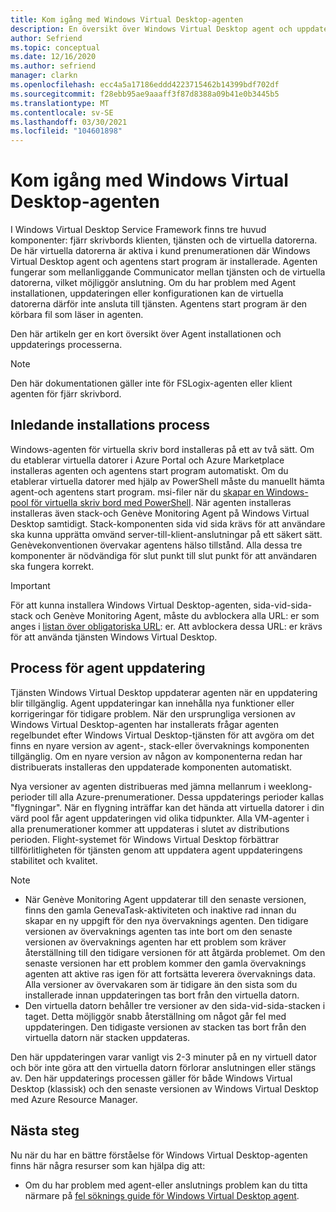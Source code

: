```yaml
---
title: Kom igång med Windows Virtual Desktop-agenten
description: En översikt över Windows Virtual Desktop agent och uppdaterings processer.
author: Sefriend
ms.topic: conceptual
ms.date: 12/16/2020
ms.author: sefriend
manager: clarkn
ms.openlocfilehash: ecc4a5a17186eddd4223715462b14399bdf702df
ms.sourcegitcommit: f28ebb95ae9aaaff3f87d8388a09b41e0b3445b5
ms.translationtype: MT
ms.contentlocale: sv-SE
ms.lasthandoff: 03/30/2021
ms.locfileid: "104601898"
---
```

# <a name="get-started-with-the-windows-virtual-desktop-agent"></a>Kom igång med Windows Virtual Desktop-agenten

I Windows Virtual Desktop Service Framework finns tre huvud komponenter: fjärr skrivbords klienten, tjänsten och de virtuella datorerna. De här virtuella datorerna är aktiva i kund prenumerationen där Windows Virtual Desktop agent och agentens start program är installerade. Agenten fungerar som mellanliggande Communicator mellan tjänsten och de virtuella datorerna, vilket möjliggör anslutning. Om du har problem med Agent installationen, uppdateringen eller konfigurationen kan de virtuella datorerna därför inte ansluta till tjänsten. Agentens start program är den körbara fil som läser in agenten. 

Den här artikeln ger en kort översikt över Agent installationen och uppdaterings processerna.

>[!NOTE]
>Den här dokumentationen gäller inte för FSLogix-agenten eller klient agenten för fjärr skrivbord.


## <a name="initial-installation-process"></a>Inledande installations process

Windows-agenten för virtuella skriv bord installeras på ett av två sätt. Om du etablerar virtuella datorer i Azure Portal och Azure Marketplace installeras agenten och agentens start program automatiskt. Om du etablerar virtuella datorer med hjälp av PowerShell måste du manuellt hämta agent-och agentens start program. msi-filer när du [skapar en Windows-pool för virtuella skriv bord med PowerShell](create-host-pools-powershell.md#register-the-virtual-machines-to-the-windows-virtual-desktop-host-pool). När agenten installeras installeras även stack-och Genève Monitoring Agent på Windows Virtual Desktop samtidigt. Stack-komponenten sida vid sida krävs för att användare ska kunna upprätta omvänd server-till-klient-anslutningar på ett säkert sätt. Genèvekonventionen övervakar agentens hälso tillstånd. Alla dessa tre komponenter är nödvändiga för slut punkt till slut punkt för att användaren ska fungera korrekt.

>[!IMPORTANT]
>För att kunna installera Windows Virtual Desktop-agenten, sida-vid-sida-stack och Genève Monitoring Agent, måste du avblockera alla URL: er som anges i [listan över obligatoriska URL](safe-url-list.md#virtual-machines): er. Att avblockera dessa URL: er krävs för att använda tjänsten Windows Virtual Desktop.

## <a name="agent-update-process"></a>Process för agent uppdatering

Tjänsten Windows Virtual Desktop uppdaterar agenten när en uppdatering blir tillgänglig. Agent uppdateringar kan innehålla nya funktioner eller korrigeringar för tidigare problem. När den ursprungliga versionen av Windows Virtual Desktop-agenten har installerats frågar agenten regelbundet efter Windows Virtual Desktop-tjänsten för att avgöra om det finns en nyare version av agent-, stack-eller övervaknings komponenten tillgänglig. Om en nyare version av någon av komponenterna redan har distribuerats installeras den uppdaterade komponenten automatiskt.

Nya versioner av agenten distribueras med jämna mellanrum i weeklong-perioder till alla Azure-prenumerationer. Dessa uppdaterings perioder kallas "flygningar". När en flygning inträffar kan det hända att virtuella datorer i din värd pool får agent uppdateringen vid olika tidpunkter. Alla VM-agenter i alla prenumerationer kommer att uppdateras i slutet av distributions perioden. Flight-systemet för Windows Virtual Desktop förbättrar tillförlitligheten för tjänsten genom att uppdatera agent uppdateringens stabilitet och kvalitet.


>[!NOTE]
>- När Genève Monitoring Agent uppdaterar till den senaste versionen, finns den gamla GenevaTask-aktiviteten och inaktive rad innan du skapar en ny uppgift för den nya övervaknings agenten. Den tidigare versionen av övervaknings agenten tas inte bort om den senaste versionen av övervaknings agenten har ett problem som kräver återställning till den tidigare versionen för att åtgärda problemet. Om den senaste versionen har ett problem kommer den gamla övervaknings agenten att aktive ras igen för att fortsätta leverera övervaknings data. Alla versioner av övervakaren som är tidigare än den sista som du installerade innan uppdateringen tas bort från den virtuella datorn.
>- Den virtuella datorn behåller tre versioner av den sida-vid-sida-stacken i taget. Detta möjliggör snabb återställning om något går fel med uppdateringen. Den tidigaste versionen av stacken tas bort från den virtuella datorn när stacken uppdateras.

Den här uppdateringen varar vanligt vis 2-3 minuter på en ny virtuell dator och bör inte göra att den virtuella datorn förlorar anslutningen eller stängs av. Den här uppdaterings processen gäller för både Windows Virtual Desktop (klassisk) och den senaste versionen av Windows Virtual Desktop med Azure Resource Manager.

## <a name="next-steps"></a>Nästa steg

Nu när du har en bättre förståelse för Windows Virtual Desktop-agenten finns här några resurser som kan hjälpa dig att:

- Om du har problem med agent-eller anslutnings problem kan du titta närmare på [fel söknings guide för Windows Virtual Desktop agent](troubleshoot-agent.md).
